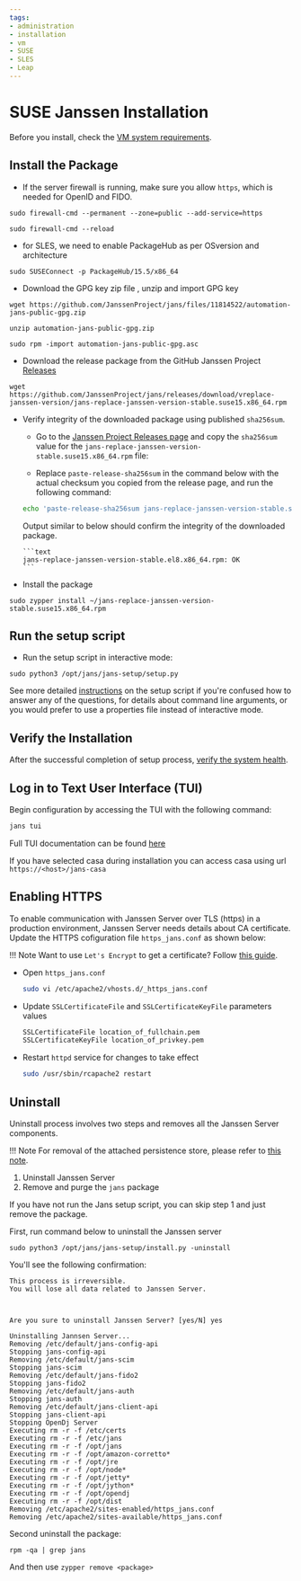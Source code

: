 ```yaml
---
tags:
- administration
- installation
- vm
- SUSE
- SLES
- Leap
---
```


# SUSE Janssen Installation

Before you install, check the [VM system requirements](vm-requirements.md).

## Install the Package

- If the server firewall is running, make sure you allow `https`, which is
needed for OpenID and FIDO.

```shell
sudo firewall-cmd --permanent --zone=public --add-service=https
```

```shell
sudo firewall-cmd --reload
```

- for SLES, we need to enable PackageHub as per OSversion and architecture
```
sudo SUSEConnect -p PackageHub/15.5/x86_64

```
- Download the GPG key zip file , unzip and import GPG key

```shell
wget https://github.com/JanssenProject/jans/files/11814522/automation-jans-public-gpg.zip
```

```shell
unzip automation-jans-public-gpg.zip
```

```shell
sudo rpm -import automation-jans-public-gpg.asc
```

- Download the release package from the GitHub Janssen Project
  [Releases](https://github.com/JanssenProject/jans/releases/latest)

```shell
wget https://github.com/JanssenProject/jans/releases/download/vreplace-janssen-version/jans-replace-janssen-version-stable.suse15.x86_64.rpm
```

- Verify integrity of the downloaded package using published `sha256sum`.

    * Go to the [Janssen Project Releases page](https://github.com/JanssenProject/jans/releases/latest) and copy the `sha256sum` value for the `jans-replace-janssen-version-stable.suse15.x86_64.rpm` file:

    * Replace `paste-release-sha256sum` in the command below with the actual checksum you copied from the release page, and run the following command:

    ```bash title="Command"
    echo 'paste-release-sha256sum jans-replace-janssen-version-stable.suse15.x86_64.rpm' | sed 's/^sha256://' > jans-replace-janssen-version-stable.suse15.x86_64.rpm.sha256sum && sha256sum -c jans-replace-janssen-version-stable.suse15.x86_64.rpm.sha256sum
    ```
    
    Output similar to below should confirm the integrity of the downloaded package.

      ```text
      jans-replace-janssen-version-stable.el8.x86_64.rpm: OK
      ```


- Install the package

```
sudo zypper install ~/jans-replace-janssen-version-stable.suse15.x86_64.rpm
```

## Run the setup script

- Run the setup script in interactive mode:

```
sudo python3 /opt/jans/jans-setup/setup.py
```

See more detailed [instructions](../setup.md) on the setup script if you're
confused how to answer any of the questions, for details about command line
arguments, or you would prefer to use a properties file instead of
interactive mode.


## Verify the Installation

After the successful completion of setup process,
[verify the system health](../install-faq.md#after-installation-how-do-i-verify-that-the-janssen-server-is-up-and-running).

## Log in to Text User Interface (TUI)

Begin configuration by accessing the TUI with the following command:

```bash
jans tui
```

Full TUI documentation can be found [here](../../config-guide/config-tools/jans-tui/README.md)

If you have selected casa during installation you can access casa using url ```https://<host>/jans-casa```

## Enabling HTTPS

To enable communication with Janssen Server over TLS (https) in a production
environment, Janssen Server needs details about CA certificate. Update the
HTTPS cofiguration file `https_jans.conf` as shown below:

!!! Note
    Want to use `Let's Encrypt` to get a certificate? Follow [this guide](../../../contribute/developer-faq.md#how-to-get-certificate-from-lets-encrypt).

- Open `https_jans.conf`
  ```bash
  sudo vi /etc/apache2/vhosts.d/_https_jans.conf
  ```

- Update `SSLCertificateFile` and `SSLCertificateKeyFile` parameters values
  ```bash
  SSLCertificateFile location_of_fullchain.pem
  SSLCertificateKeyFile location_of_privkey.pem
  ```

- Restart `httpd` service for changes to take effect
  ```bash
  sudo /usr/sbin/rcapache2 restart
  ```

## Uninstall

Uninstall process involves two steps and removes all the Janssen Server components.

!!! Note
    For removal of the attached persistence store, please refer to [this note](../install-faq.md#does-the-janssen-server-uninstall-process-remove-the-data-store-as-well).

1. Uninstall Janssen Server
2. Remove and purge the `jans` package

If you have not run the Jans setup script, you can skip step 1 and just remove
the package.

First, run command below to uninstall the Janssen server

```
sudo python3 /opt/jans/jans-setup/install.py -uninstall
```

You'll see the following confirmation:

```
This process is irreversible.
You will lose all data related to Janssen Server.



Are you sure to uninstall Janssen Server? [yes/N] yes

Uninstalling Jannsen Server...
Removing /etc/default/jans-config-api
Stopping jans-config-api
Removing /etc/default/jans-scim
Stopping jans-scim
Removing /etc/default/jans-fido2
Stopping jans-fido2
Removing /etc/default/jans-auth
Stopping jans-auth
Removing /etc/default/jans-client-api
Stopping jans-client-api
Stopping OpenDj Server
Executing rm -r -f /etc/certs
Executing rm -r -f /etc/jans
Executing rm -r -f /opt/jans
Executing rm -r -f /opt/amazon-corretto*
Executing rm -r -f /opt/jre
Executing rm -r -f /opt/node*
Executing rm -r -f /opt/jetty*
Executing rm -r -f /opt/jython*
Executing rm -r -f /opt/opendj
Executing rm -r -f /opt/dist
Removing /etc/apache2/sites-enabled/https_jans.conf
Removing /etc/apache2/sites-available/https_jans.conf

```

Second uninstall the package:

```
rpm -qa | grep jans
```

And then use `zypper remove <package>`

